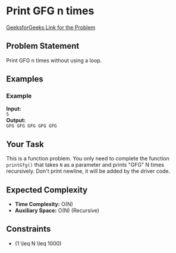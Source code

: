 # Print GFG n times

[GeeksforGeeks Link for the Problem](https://www.geeksforgeeks.org/problems/print-gfg-n-times/1)

## Problem Statement
Print GFG n times without using a loop.

## Examples

### Example
**Input:**  
`5`  
**Output:**  
`GFG GFG GFG GFG GFG`  

## Your Task
This is a function problem. You only need to complete the function `printGfg()` that takes `N` as a parameter and prints "GFG" N times recursively. Don't print newline, it will be added by the driver code.

## Expected Complexity
- **Time Complexity:** O(N)
- **Auxiliary Space:** O(N) (Recursive)

## Constraints
- \(1 \leq N \leq 1000\)
